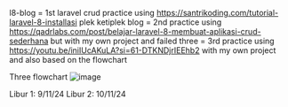 l8-blog = 1st laravel crud practice using https://santrikoding.com/tutorial-laravel-8-installasi plek ketiplek
blog = 2nd practice using https://qadrlabs.com/post/belajar-laravel-8-membuat-aplikasi-crud-sederhana but with my own project and failed
three = 3rd practice using https://youtu.be/iniIUcAKuLA?si=61-DTKNDjrIEEhb2 with my own project and also based on the flowchart

Three flowchart
![image](https://github.com/user-attachments/assets/9386ddac-1570-43cb-a394-0d0671a604a3)

Libur 1: 9/11/24
Libur 2: 10/11/24
